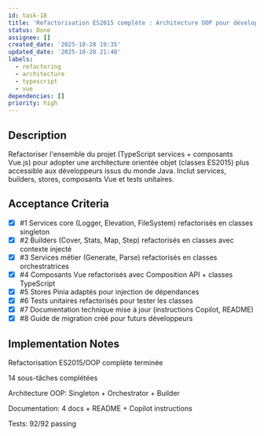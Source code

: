 ```yaml
---
id: task-18
title: 'Refactorisation ES2015 complète : Architecture OOP pour développeurs Java'
status: Done
assignee: []
created_date: '2025-10-28 19:35'
updated_date: '2025-10-28 21:40'
labels:
  - refactoring
  - architecture
  - typescript
  - vue
dependencies: []
priority: high
---
```


## Description

<!-- SECTION:DESCRIPTION:BEGIN -->
Refactoriser l'ensemble du projet (TypeScript services + composants Vue.js) pour adopter une architecture orientée objet (classes ES2015) plus accessible aux développeurs issus du monde Java. Inclut services, builders, stores, composants Vue et tests unitaires.
<!-- SECTION:DESCRIPTION:END -->

## Acceptance Criteria
<!-- AC:BEGIN -->
- [x] #1 Services core (Logger, Elevation, FileSystem) refactorisés en classes singleton
- [x] #2 Builders (Cover, Stats, Map, Step) refactorisés en classes avec contexte injecté
- [x] #3 Services métier (Generate, Parse) refactorisés en classes orchestratrices
- [x] #4 Composants Vue refactorisés avec Composition API + classes TypeScript
- [x] #5 Stores Pinia adaptés pour injection de dépendances
- [x] #6 Tests unitaires refactorisés pour tester les classes
- [x] #7 Documentation technique mise à jour (instructions Copilot, README)
- [x] #8 Guide de migration créé pour futurs développeurs
<!-- AC:END -->

## Implementation Notes

<!-- SECTION:NOTES:BEGIN -->
Refactorisation ES2015/OOP complète terminée

14 sous-tâches complétées

Architecture OOP: Singleton + Orchestrator + Builder

Documentation: 4 docs + README + Copilot instructions

Tests: 92/92 passing
<!-- SECTION:NOTES:END -->
